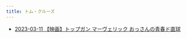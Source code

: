 ```yaml
---
title: トム・クルーズ
---
```



- [2023-03-11 【映画】トップガン マーヴェリック おっさんの青春ド直球](./../../../../../d/2023/03/11/【映画】トップガン_マーヴェリック_おっさんの青春ド直球.md)




